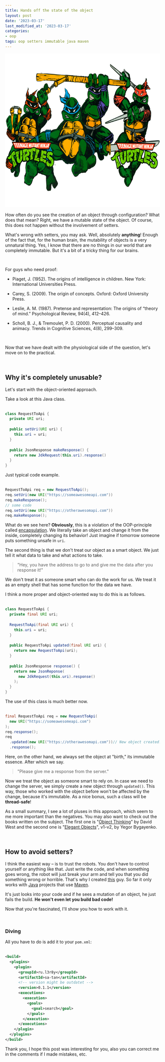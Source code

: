 ```yaml
---
title: Hands off the state of the object
layout: post
date: '2023-03-17'
last_modified_at: '2023-03-17'
categories:
- oop
tags: oop setters immutable java maven
---
```


<img height="500" title="TMNT in Java" alt="TMNT in Java" src="/assets/images/mutants.png">

How often do you see the creation of an object through configuration? What does that mean? Right, we have a mutable state of the object. Of course, this does not happen without the involvement of setters.

What's wrong with setters, you may ask. Well, absolutely **anything**! Enough of the fact that, for the human brain, the mutability of objects is a very unnatural thing. Yes, I know that there are no things in our world that are completely immutable. But it's a bit of a tricky thing for our brains.

<br/>

For guys who need proof:

  - Piaget, J. (1952). The origins of intelligence in children. New York: International Universities Press.

  - Carey, S. (2009). The origin of concepts. Oxford: Oxford University Press.

  - Leslie, A. M. (1987). Pretense and representation: The origins of “theory of mind.” Psychological Review, 94(4), 412–426.

  - Scholl, B. J., & Tremoulet, P. D. (2000). Perceptual causality and animacy. Trends in Cognitive Sciences, 4(8), 299–309.


<br/>


Now that we have dealt with the physiological side of the question, let's move on to the practical.

<br/>

## Why it's completely unusable?

Let's start with the object-oriented approach.

Take a look at this Java class.
```java

class RequestToApi {
  private URI uri;

  public setUri(URI uri) {
    this.uri = uri;
  }

  public JsonResponse makeResponse() {
    return new JdkRequest(this.uri).response()
  }
}

```

Just typical code example.
```java

RequestToApi req = new RequestToApi();
req.setUri(new URI("https://someawesomeapi.com"))
req.makeResponse();
// some code
req.setUri(new URI("https://otherawesomapi.com"))
req.makeResponse();

```
What do we see here? <b>Obviously</b>, this is a violation of the OOP-principle called [encapsulation](https://www.l3r8y.ru/2022/09/03/encapsulation-right-understanding). We literally take an object and change it from the inside, completely changing its behavior! Just imagine if tomorrow someone puts something unsafe in `uri`.


The second thing is that we don't treat our object as a smart object. We just tell it what data to take and what actions to take. 
> "Hey, you have the address to go to and give me the data after you response it!"

We don't treat it as someone smart who can do the work for us. We treat it as an empty shell that has some function for the data we have.


I think a more proper and object-oriented way to do this is as follows.
```java

class RequestToApi {
  private final URI uri;

  RequestToApi(final URI uri) {
    this.uri = uri;
  }

  public RequestToApi updated(final URI uri) {
    return new RequestToApi(uri);
  }

  public JsonResponse response() {
    return new JsonReponse(
      new JdkRequest(this.uri).response()
    );
  }
}

```
The use of this class is much better now.
```java

final RequestToApi req = new RequestToApi(
  new URI("https://someawesomeapi.com")
);
req.response();
req
  .updated(new URI("https://otherawesomapi.com"))// New object created!
  .response(); 

```
Here, on the other hand, we always set the object at "birth," its immutable essence. After which we say.

  > "Please give me a response from the server."

Now we treat the object as someone smart to rely on. In case we need to change the server, we simply create a new object through `updated()`. This way, those who worked with the object before won't be affected by the change, because it's immutable. As a nice bonus, such a class will be **thread-safe**!

As a small summary, I see a lot of pluses in this approach, which seem to me more important than the negatives. You may also want to check out the books written on the subject. The first one is "[Object Thinking](http://davewest.us/product/object-thinking/)" by David West and the second one is "[Elegant Objects](https://www.yegor256.com/elegant-objects.html)", v1-v2, by Yegor Bygayenko.

<br/>

## How to avoid setters?

I think the easiest way – is to trust the robots. You don't have to control yourself or anything like that. Just write the code, and when something goes wrong, the robot will just break your arm and tell you that you did something wrong or horrible. That's why I created [this](https://www.l3r8y.ru/sa-tan) guy. So far it only works with [Java](https://en.wikipedia.org/wiki/Java_(programming_language)) projects that use [Maven](https://en.wikipedia.org/wiki/Apache_Maven).

It's just looks into your code and if he sees a mutation of an object, he just fails the build. **He won't even let you build bad code!**

Now that you're fascinated, I'll show you how to work with it.

<br/>

### Diving

All you have to do is add it to your `pom.xml`:
```xml

<build>
  <plugins>
    <plugin>
      <groupId>ru.l3r8y</groupId>
      <artifactId>sa-tan</artifactId>
      <!-- version might be outdatet -->
      <version>0.1.1</version>
      <executions>
        <execution>
          <goals>
            <goal>search</goal>
          </goals>
        </execution>
      </executions>
    </plugin>
  </plugins>
</build>

```

Thank you, I hope this post was interesting for you, also you can correct me in the comments if I made mistakes, etc.

<br/>